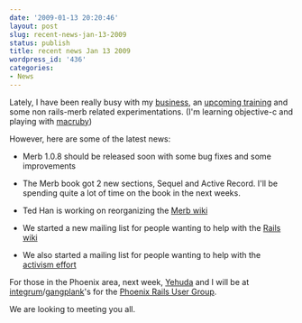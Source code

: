```yaml
---
date: '2009-01-13 20:20:46'
layout: post
slug: recent-news-jan-13-2009
status: publish
title: recent news Jan 13 2009
wordpress_id: '436'
categories:
- News
---
```


Lately, I have been really busy with my [business](http://ma-agile.com), an [upcoming training](http://merbclass.com) and some non rails-merb related experimentations. (I'm learning objective-c and playing with [macruby](http://www.macruby.org/trac/wiki/MacRuby))

However, here are some of the latest news:



	
  * Merb 1.0.8 should be released soon with some bug fixes and some improvements

	
  * The Merb book got 2 new sections, Sequel and Active Record. I'll be spending quite a lot of time on the book in the next weeks.

	
  * Ted Han is working on reorganizing the [Merb wiki](http://wiki.merbivore.com)

	
  * We started a new mailing list for people wanting to help with the [Rails wiki](http://groups.google.com/group/rubyonrails-wiki)

	
  * We also started a mailing list for people wanting to help with the [activism effort](http://groups.google.com/group/rails-activism)


For those in the Phoenix area, next week, [Yehuda](http://yehuda) and I will be at [integrum](http://integrumtech.com/)/[gangplank](http://gangplankhq.com/)'s for the [Phoenix Rails User Group](http://phxrails.com/).

We are looking to meeting you all.
